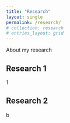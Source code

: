 ```yaml
---
title: "Research"
layout: single
permalink: /research/
# collection: research
# entries_layout: grid
---
```


About my research

## Research 1
1

## Research 2
b

